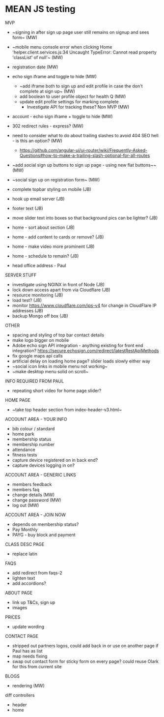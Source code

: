 # MEAN JS testing
MVP
- ~signing in after sign up page user still remains on signup and sees form~ (MW)
- ~mobile menu console error when clicking Home 'helper.client.services.js:34 Uncaught TypeError: Cannot read property 'classList' of null'~ (MW)
- registration date (MW)
- echo sign iframe and toggle to hide (MW)
    * ~add iframe both to sign up and edit profile in case the don't complete at sign up~ (MW)
    * add boolean to user profile object for health Q (MW)
    * update edit profile settings for marking complete
        * Investigate API for tracking these? Non MVP (MW)
- account - echo sign iframe + toggle to hide (MW)
- 302 redirect rules - express? (MW)
- need to consider what to do about trailing slashes to avoid 404 SEO hell - is this an option? (MW)
    * https://github.com/angular-ui/ui-router/wiki/Frequently-Asked-Questions#how-to-make-a-trailing-slash-optional-for-all-routes
- ~add social sign up buttons to sign up page - using new flat buttons~~ (MW)
- ~social sign up on registration form~ (MW)
- complete topbar styling on mobile (JB)



- hook up email server (JB)
- footer text (JB)
- move slider text into boxes so that background pics can be lighter? (JB)
- home - sort about section (JB)
- home - add content to cards or remove? (JB)
- home - make video more prominent (JB)
- home - schedule to remain? (JB)


- head office address - Paul

SERVER STUFF
- investigate using NGINX in front of Node (JB)
- lock down access apart from via Cloudflare (JB)
- resource monitoring (JB)
- load test? (JB)
- monitor https://www.cloudflare.com/ips-v4 for change in CloudFlare IP addresses (JB)
- backup Mongo off box (JB)

OTHER
- spacing and styling of top bar contact details
- make logo bigger on mobile
- Adobe echo sign API integration - anything existing for front end integration? https://secure.echosign.com/redirect/latestRestApiMethods
- fix google maps api calls
- artificial delay on loading home page? slider loads slowly either way
- ~social icon links in mobile menu not working~
- ~make desktop menu solid on scroll~

INFO REQUIRED FROM PAUL
- repeating short video for home page slider?

HOME PAGE
- ~take top header section from index-header-v3.html~

ACCOUNT AREA - YOUR INFO
- bib colour / standard
- home park
- membership status
- membership number
- attendance
- fitness tests
- capture device registered on in back end?
- capture devices logging in on?

ACCOUNT AREA - GENERIC LINKS
- members feedback
- members faq
- change details (MW)
- change password (MW)
- log out (MW)

ACCOUNT AREA - JOIN NOW
- depends on membership status?
- Pay Monthly
- PAYG - buy block and payment

CLASS DESC PAGE
- replace latin

FAQS
- add redirect from faqs-2
- lighten text
- add accordions?

ABOUT PAGE
- link up T&Cs, sign up
- images

PRICES
- update wording

CONTACT PAGE
- stripped out partners logos, could add back in or use on another page if Paul has as list
- map needs fixing
- swap out contact form for sticky form on every page? could reuse Olark for this from current site

BLOGS
- rendering (MW)

diff controllers
- header
- home
